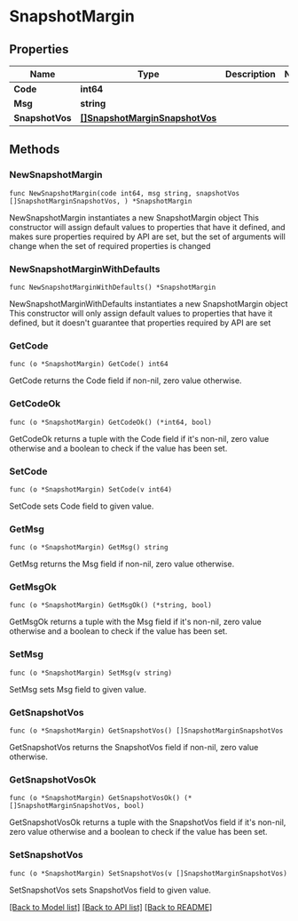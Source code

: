 # SnapshotMargin

## Properties

Name | Type | Description | Notes
------------ | ------------- | ------------- | -------------
**Code** | **int64** |  | 
**Msg** | **string** |  | 
**SnapshotVos** | [**[]SnapshotMarginSnapshotVos**](SnapshotMarginSnapshotVos.md) |  | 

## Methods

### NewSnapshotMargin

`func NewSnapshotMargin(code int64, msg string, snapshotVos []SnapshotMarginSnapshotVos, ) *SnapshotMargin`

NewSnapshotMargin instantiates a new SnapshotMargin object
This constructor will assign default values to properties that have it defined,
and makes sure properties required by API are set, but the set of arguments
will change when the set of required properties is changed

### NewSnapshotMarginWithDefaults

`func NewSnapshotMarginWithDefaults() *SnapshotMargin`

NewSnapshotMarginWithDefaults instantiates a new SnapshotMargin object
This constructor will only assign default values to properties that have it defined,
but it doesn't guarantee that properties required by API are set

### GetCode

`func (o *SnapshotMargin) GetCode() int64`

GetCode returns the Code field if non-nil, zero value otherwise.

### GetCodeOk

`func (o *SnapshotMargin) GetCodeOk() (*int64, bool)`

GetCodeOk returns a tuple with the Code field if it's non-nil, zero value otherwise
and a boolean to check if the value has been set.

### SetCode

`func (o *SnapshotMargin) SetCode(v int64)`

SetCode sets Code field to given value.


### GetMsg

`func (o *SnapshotMargin) GetMsg() string`

GetMsg returns the Msg field if non-nil, zero value otherwise.

### GetMsgOk

`func (o *SnapshotMargin) GetMsgOk() (*string, bool)`

GetMsgOk returns a tuple with the Msg field if it's non-nil, zero value otherwise
and a boolean to check if the value has been set.

### SetMsg

`func (o *SnapshotMargin) SetMsg(v string)`

SetMsg sets Msg field to given value.


### GetSnapshotVos

`func (o *SnapshotMargin) GetSnapshotVos() []SnapshotMarginSnapshotVos`

GetSnapshotVos returns the SnapshotVos field if non-nil, zero value otherwise.

### GetSnapshotVosOk

`func (o *SnapshotMargin) GetSnapshotVosOk() (*[]SnapshotMarginSnapshotVos, bool)`

GetSnapshotVosOk returns a tuple with the SnapshotVos field if it's non-nil, zero value otherwise
and a boolean to check if the value has been set.

### SetSnapshotVos

`func (o *SnapshotMargin) SetSnapshotVos(v []SnapshotMarginSnapshotVos)`

SetSnapshotVos sets SnapshotVos field to given value.



[[Back to Model list]](../README.md#documentation-for-models) [[Back to API list]](../README.md#documentation-for-api-endpoints) [[Back to README]](../README.md)


